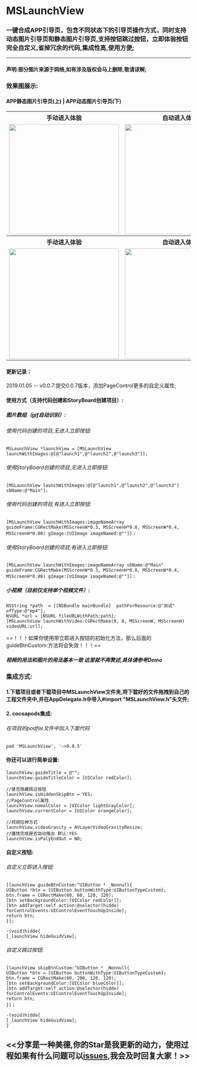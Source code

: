 # MSLaunchView
### 一键合成APP引导页，包含不同状态下的引导页操作方式，同时支持动态图片引导页和静态图片引导页,支持按钮跳过按钮，立即体验按钮完全自定义,省掉冗余的代码,集成性高,使用方便;
---
#### 声明:部分图片来源于网络,如有涉及版权会马上删除,敬请谅解;
### 效果图展示:
#### APP静态图片引导页(上) | APP动态图片引导页(下)

<table>
<tr>
<th>手动进入体验</th>
<th>自动进入体验</th>
</tr>
<tr>
<td><img src="https://github.com/lztbwlkj/MSLaunchView/blob/master/Demo/MSLaunchView/DesignSketchGIF/Untitled-1.gif" width="300"></td>
<td><img src="https://github.com/lztbwlkj/MSLaunchView/blob/master/Demo/MSLaunchView/DesignSketchGIF/Untitled-2.gif" width="300"></td>
</tr>
<tr>
<th>手动进入体验</th>
<th>自动进入体验</th>
</tr>
<tr>
<td><img src="https://github.com/lztbwlkj/MSLaunchView/blob/master/Demo/MSLaunchView/DesignSketchGIF/Untitled-6.gif" width="300"></td>
<td><img src="https://github.com/lztbwlkj/MSLaunchView/blob/master/Demo/MSLaunchView/DesignSketchGIF/Untitled-7.gif" width="300"></td>
</tr>    
</table>

#### 更新记录：
2019.01.05 -- v0.0.7:提交0.0.7版本，添加PageControl更多的自定义属性;


#### 使用方式（支持代码创建和StoryBoard创建项目）:

##### 图片数组（gif自动识别）:

###### 使用代码创建的项目,无进入立即按钮:
```objc
MSLaunchView *launchView = [MSLaunchView launchWithImages:@[@"launch1",@"launch2",@"launch3"]];
```

###### 使用StoryBoard创建的项目,无进入立即按钮:
```objc
[MSLaunchView launchWithImages:@[@"launch1",@"launch2",@"launch3"] sbName:@"Main"];
```

###### 使用代码创建的项目,有进入立即按钮:
```objc
[MSLaunchView launchWithImages:imageNameArray guideFrame:CGRectMake(MSScreenW*0.3, MSScreenH*0.8, MSScreenW*0.4, MSScreenH*0.08) gImage:[UIImage imageNamed:@""]]；
```


###### 使用StoryBoard创建的项目,有进入立即按钮:
```objc
[MSLaunchView launchWithImages:imageNameArray sbName:@"Main" guideFrame:CGRectMake(MSScreenW*0.3, MSScreenH*0.8, MSScreenW*0.4, MSScreenH*0.08) gImage:[UIImage imageNamed:@""]]；
```

##### 小视频（目前仅支持单个视频文件）:
```objc
NSString *path  = [[NSBundle mainBundle]  pathForResource:@"测试" ofType:@"mp4"];
NSURL *url = [NSURL fileURLWithPath:path];
[MSLaunchView launchWithVideo:CGRectMake(0, 0, MSScreenW, MSScreenH) videoURL:url];
```

==！！！如果你使用带立即进入按钮的初始化方法，那么后面的guideBtnCustom:方法将会失效！！！==

##### 视频的用法和图片的用法基本一致 这里就不再赘述,具体请参考Demo

### 集成方式:
#### 1.下载项目或者下载项目中MSLaunchView文件夹,将下载好的文件拖拽到自己的工程文件夹中,并在AppDelegate.h中导入#import "MSLaunchView.h"头文件;

#### 2. cocoapods集成:
###### 在项目的podfile文件中加入下面代码
```objc
pod 'MSLaunchView', '~>0.0.5'
```

#### 你还可以进行简单设置:
```objc
launchView.guideTitle = @"";
launchView.guideTitleColor = [UIColor redColor];

//是否隐藏跳过按钮
launchView.isHiddenSkipBtn = YES;
//PageControl属性
launchView.nomalColor = [UIColor lightGrayColor];
launchView.currentColor = [UIColor orangeColor];

//视频拉伸方式
launchView.videoGravity = AVLayerVideoGravityResize;
//播放完成是否自动推出 默认:YES
launchView.isPalyEndOut = NO;

```

#### 自定义按钮:
###### 自定义立即进入按钮:
```objc
[launchView guideBtnCustom:^UIButton * _Nonnull{
UIButton *btn = [UIButton buttonWithType:UIButtonTypeCustom];
btn.frame = CGRectMake(60, 60, 120, 120);
[btn setBackgroundColor:[UIColor redColor]];
[btn addTarget:self action:@selector(hidde) forControlEvents:UIControlEventTouchUpInside];
return btn;
}];

-(void)hidde{
[_launchView hideGuidView];
```

###### 自定义跳过按钮:
```objc
[launchView skipBtnCustom:^UIButton * _Nonnull{
UIButton *btn = [UIButton buttonWithType:UIButtonTypeCustom];
btn.frame = CGRectMake(60, 200, 120, 120);
[btn setBackgroundColor:[UIColor blueColor]];
[btn addTarget:self action:@selector(hidde) forControlEvents:UIControlEventTouchUpInside];
return btn;
}]；

-(void)hidde{
[_launchView hideGuidView];
}
```


## <<分享是一种美德,你的Star是我更新的动力，使用过程如果有什么问题可以[issues](https://github.com/lztbwlkj/MSLaunchView/issues/new),我会及时回复大家！>>


